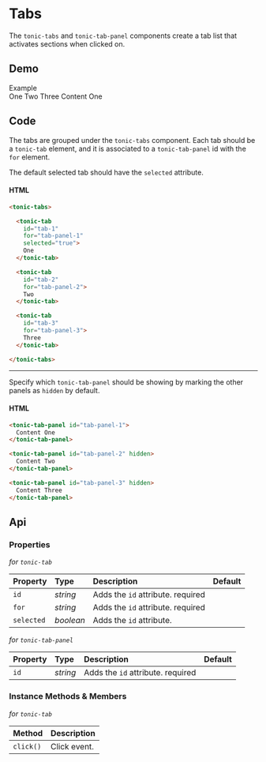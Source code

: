 # Tabs
The `tonic-tabs` and `tonic-tab-panel` components create a tab list that activates sections when clicked on.

## Demo

<div class="example">
  <div class="header">Example</div>
  <div class="content">
    <tonic-tabs>
      <tonic-tab
        id="tab-1"
        for="tab-panel-1"
        selected="true">One</tonic-tab>
      <tonic-tab
        id="tab-2"
        for="tab-panel-2">Two</tonic-tab>
      <tonic-tab
        id="tab-3"
        for="tab-panel-3">Three</tonic-tab>
    </tonic-tabs>
    <tonic-tab-panel id="tab-panel-1">
      Content One
    </tonic-tab-panel>
    <tonic-tab-panel id="tab-panel-2" hidden>
      Content Two
    </tonic-tab-panel>
    <tonic-tab-panel id="tab-panel-3" hidden>
      Content Three
    </tonic-tab-panel>
  </div>
</div>

## Code

The tabs are grouped under the `tonic-tabs` component. Each tab should be a `tonic-tab` element, and it is associated to a `tonic-tab-panel` id with the `for` element.

The default selected tab should have the `selected` attribute.

#### HTML
```html
<tonic-tabs>

  <tonic-tab
    id="tab-1"
    for="tab-panel-1"
    selected="true">
    One
  </tonic-tab>

  <tonic-tab
    id="tab-2"
    for="tab-panel-2">
    Two
  </tonic-tab>

  <tonic-tab
    id="tab-3"
    for="tab-panel-3">
    Three
  </tonic-tab>

</tonic-tabs>
```

---

Specify which `tonic-tab-panel` should be showing by marking the other panels as `hidden` by default.

#### HTML
```html
<tonic-tab-panel id="tab-panel-1">
  Content One
</tonic-tab-panel>

<tonic-tab-panel id="tab-panel-2" hidden>
  Content Two
</tonic-tab-panel>

<tonic-tab-panel id="tab-panel-3" hidden>
  Content Three
</tonic-tab-panel>
```

## Api

### Properties

*for `tonic-tab`*

| Property | Type | Description | Default |
| :--- | :--- | :--- | :--- |
| `id` | *string* | Adds the `id` attribute. <span class="req">required</span> | |
| `for` | *string* | Adds the `id` attribute. <span class="req">required</span> | |
| `selected` | *boolean* | Adds the `id` attribute. | |

*for `tonic-tab-panel`*

| Property | Type | Description | Default |
| :--- | :--- | :--- | :--- |
| `id` | *string* | Adds the `id` attribute. <span class="req">required</span> | |

### Instance Methods & Members

*for `tonic-tab`*

| Method | Description |
| :--- | :--- |
| `click()` | Click event. |
